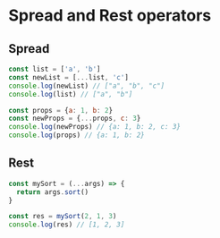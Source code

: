 # Spread and Rest operators

## Spread

```js
const list = ['a', 'b']
const newList = [...list, 'c']
console.log(newList) // ["a", "b", "c"]
console.log(list) // ["a", "b"]
```

```js
const props = {a: 1, b: 2}
const newProps = {...props, c: 3}
console.log(newProps) // {a: 1, b: 2, c: 3}
console.log(props) // {a: 1, b: 2}
```

## Rest

```js
const mySort = (...args) => {
  return args.sort()
}

const res = mySort(2, 1, 3)
console.log(res) // [1, 2, 3]
```
